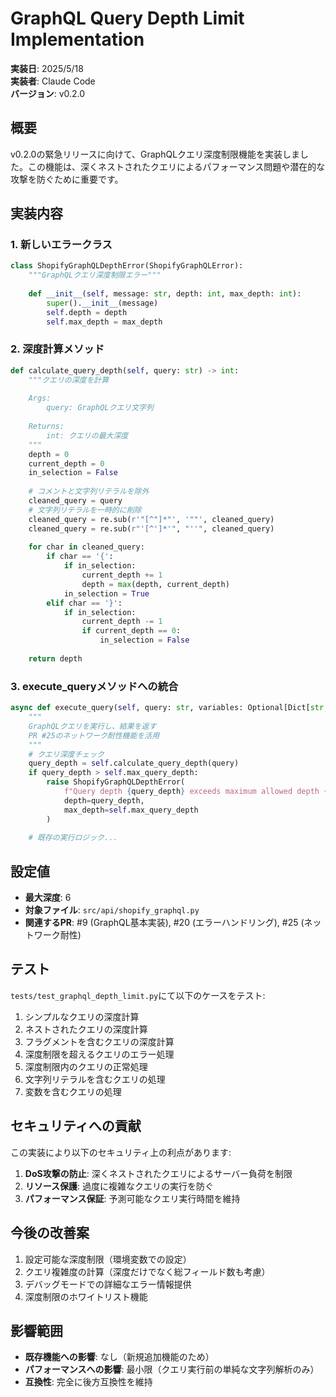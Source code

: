 # GraphQL Query Depth Limit Implementation

**実装日**: 2025/5/18  
**実装者**: Claude Code  
**バージョン**: v0.2.0  

## 概要

v0.2.0の緊急リリースに向けて、GraphQLクエリ深度制限機能を実装しました。この機能は、深くネストされたクエリによるパフォーマンス問題や潜在的な攻撃を防ぐために重要です。

## 実装内容

### 1. 新しいエラークラス

```python
class ShopifyGraphQLDepthError(ShopifyGraphQLError):
    """GraphQLクエリ深度制限エラー"""
    
    def __init__(self, message: str, depth: int, max_depth: int):
        super().__init__(message)
        self.depth = depth
        self.max_depth = max_depth
```

### 2. 深度計算メソッド

```python
def calculate_query_depth(self, query: str) -> int:
    """クエリの深度を計算
    
    Args:
        query: GraphQLクエリ文字列
        
    Returns:
        int: クエリの最大深度
    """
    depth = 0
    current_depth = 0
    in_selection = False
    
    # コメントと文字列リテラルを除外
    cleaned_query = query
    # 文字列リテラルを一時的に削除
    cleaned_query = re.sub(r'"[^"]*"', '""', cleaned_query)
    cleaned_query = re.sub(r"'[^']*'", "''", cleaned_query)
    
    for char in cleaned_query:
        if char == '{':
            if in_selection:
                current_depth += 1
                depth = max(depth, current_depth)
            in_selection = True
        elif char == '}':
            if in_selection:
                current_depth -= 1
                if current_depth == 0:
                    in_selection = False
    
    return depth
```

### 3. execute_queryメソッドへの統合

```python
async def execute_query(self, query: str, variables: Optional[Dict[str, Any]] = None) -> Dict[str, Any]:
    """
    GraphQLクエリを実行し、結果を返す
    PR #25のネットワーク耐性機能を活用
    """
    # クエリ深度チェック
    query_depth = self.calculate_query_depth(query)
    if query_depth > self.max_query_depth:
        raise ShopifyGraphQLDepthError(
            f"Query depth {query_depth} exceeds maximum allowed depth {self.max_query_depth}",
            depth=query_depth,
            max_depth=self.max_query_depth
        )
    
    # 既存の実行ロジック...
```

## 設定値

- **最大深度**: 6
- **対象ファイル**: `src/api/shopify_graphql.py`
- **関連するPR**: #9 (GraphQL基本実装), #20 (エラーハンドリング), #25 (ネットワーク耐性)

## テスト

`tests/test_graphql_depth_limit.py`にて以下のケースをテスト:

1. シンプルなクエリの深度計算
2. ネストされたクエリの深度計算
3. フラグメントを含むクエリの深度計算
4. 深度制限を超えるクエリのエラー処理
5. 深度制限内のクエリの正常処理
6. 文字列リテラルを含むクエリの処理
7. 変数を含むクエリの処理

## セキュリティへの貢献

この実装により以下のセキュリティ上の利点があります:

1. **DoS攻撃の防止**: 深くネストされたクエリによるサーバー負荷を制限
2. **リソース保護**: 過度に複雑なクエリの実行を防ぐ
3. **パフォーマンス保証**: 予測可能なクエリ実行時間を維持

## 今後の改善案

1. 設定可能な深度制限（環境変数での設定）
2. クエリ複雑度の計算（深度だけでなく総フィールド数も考慮）
3. デバッグモードでの詳細なエラー情報提供
4. 深度制限のホワイトリスト機能

## 影響範囲

- **既存機能への影響**: なし（新規追加機能のため）
- **パフォーマンスへの影響**: 最小限（クエリ実行前の単純な文字列解析のみ）
- **互換性**: 完全に後方互換性を維持